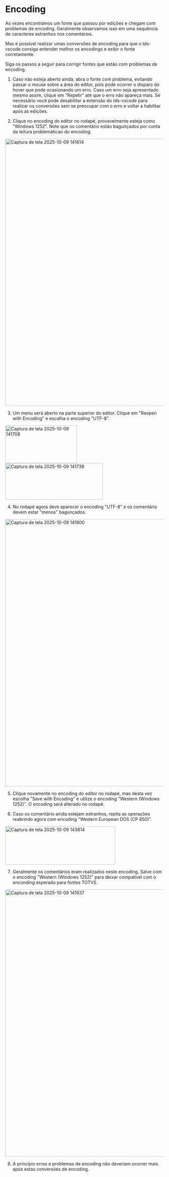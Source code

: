 # Encoding

As vezes encontramos um fonte que passou por edições e chegam com problemas de encoding. Geralmente observamos isso em uma sequência de caracteres estranhos nos comentários.

Mas é possível realizar umas conversões de encoding para que o tds-vscode consiga entender melhor os encodings e exibir o fonte corretamente.

Siga os passos a seguir para corrigir fontes que estão com problemas de encoding.

1. Caso não esteja aberto ainda, abra o fonte com problema, evitando passar o mouse sobre a área do editor, pois pode ocorrer o disparo do hover que pode ocasionando um erro. Caso um erro seja apresentado mesmo assim, clique em "Repetir" até que o erro não apareça mais. Se necessário você pode desabilitar a extensão do tds-vscode para realizar os conversões sem se preocupar com o erro e voltar a habilitar após as edições.

2. Clique no encoding do editor no rodapé, provavelmente esteja como "Windows 1252". Note que os comentário estão bagunçados por conta da leitura problemáticao do encoding.

<img width="1407" height="850" alt="Captura de tela 2025-10-09 141614" src="https://github.com/user-attachments/assets/d36ec8a2-f5ff-42a0-966d-1cc2df59bd80" />

3. Um menu será aberto na parte superior do editor. Clique em "Reopen with Encoding" e escolha o encoding "UTF-8".

<img width="228" height="120" alt="Captura de tela 2025-10-09 141708" src="https://github.com/user-attachments/assets/ebeef2af-1569-43db-b43f-63ef891e17d8" />

<img width="310" height="116" alt="Captura de tela 2025-10-09 141739" src="https://github.com/user-attachments/assets/72278229-f7e3-4834-b587-e6bbe628a91d" />

4. No rodapé agora deve aparecer o encoding "UTF-8" e os comentário devem estar "menos" bagunçados.

<img width="1407" height="850" alt="Captura de tela 2025-10-09 141800" src="https://github.com/user-attachments/assets/9a50ac26-0f70-4072-aefe-7f414b1d5b60" />

5. Clique novamente no encoding do editor no rodapé, mas desta vez escolha "Save with Encoding" e utilize o encoding "Western (Windows 1252)". O encoding será alterado no rodapé.

6. Caso os comentário ainda estejam estranhos, repita as operações reabrindo agora com encoding "Western European DOS (CP 850)".

<img width="349" height="122" alt="Captura de tela 2025-10-09 143814" src="https://github.com/user-attachments/assets/fab721a7-5923-4bef-a02a-ea5a288dd245" />

7. Geralmente os comentários eram realizados neste encoding. Salve com o encoding "Western (Windows 1252)" para deixar compatível com o enconding esperado para fontes TOTVS.

<img width="1407" height="850" alt="Captura de tela 2025-10-09 141937" src="https://github.com/user-attachments/assets/3ff5c1a3-cdf5-415e-b270-a4ee857891b1" />

8. A princípio erros e problemas de encoding não deveriam ocorrer mais após estas conversões de encoding.
